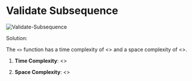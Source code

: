 # Validate Subsequence

![Validate-Subsequence](https://github.com/aaronespasa/competitive-programming/blob/main/Searching/002.Validate-Subsequence/001.png)

Solution:

The `<>` function has a time complexity of <> and a space complexity of <>.

1. **Time Complexity**: <>

2. **Space Complexity**: <>